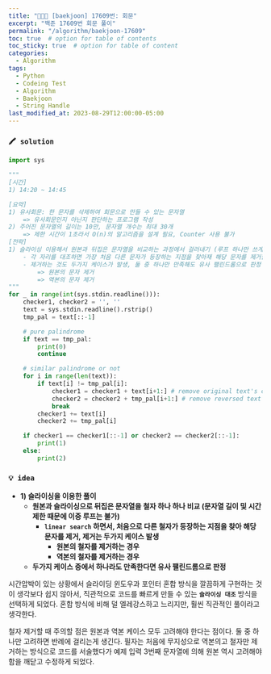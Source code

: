 ```yaml
---
title: "👩‍💻🔠 [baekjoon] 17609번: 회문"
excerpt: "백준 17609번 회문 풀이"
permalink: "/algorithm/baekjoon-17609"
toc: true  # option for table of contents
toc_sticky: true  # option for table of content
categories:
  - Algorithm
tags:
  - Python
  - Codeing Test
  - Algorithm
  - Baekjoon
  - String Handle
last_modified_at: 2023-08-29T12:00:00-05:00
---
```


### `🖍️ solution`

```python
import sys

"""
[시간]
1) 14:20 ~ 14:45

[요약]
1) 유사회문: 한 문자를 삭제하여 회문으로 만들 수 있는 문자열
    => 유사회문인지 아닌지 판단하는 프로그램 작성
2) 주어진 문자열의 길이는 10만, 문자열 개수는 최대 30개
    => 제한 시간이 1초라서 O(n)의 알고리즘을 설계 필요, Counter 사용 불가
[전략]
1) 슬라이싱 이용해서 원본과 뒤집은 문자열을 비교하는 과정에서 걸러내기 (루프 하나만 쓰게 만들 수 있음)
    - 각 자리를 대조하면 가장 처음 다른 문자가 등장하는 지점을 찾아재 해당 문자를 제거함.
    - 제거하는 것도 두가지 케이스가 발생, 둘 중 하나만 만족해도 유사 팰린드롬으로 판정
        => 원본의 문자 제거
        => 역본의 문자 제거
"""
for _ in range(int(sys.stdin.readline())):
    checker1, checker2 = '', ''
    text = sys.stdin.readline().rstrip()
    tmp_pal = text[::-1]

    # pure palindrome
    if text == tmp_pal:
        print(0)
        continue

    # similar palindrome or not
    for i in range(len(text)):
        if text[i] != tmp_pal[i]: 
            checker1 = checker1 + text[i+1:] # remove original text's char
            checker2 = checker2 + tmp_pal[i+1:] # remove reversed text's char
            break
        checker1 += text[i]
        checker2 += tmp_pal[i]

    if checker1 == checker1[::-1] or checker2 == checker2[::-1]:
        print(1)
    else:
        print(2)
```

### `💡 idea`

- **1)  슬라이싱을 이용한 풀이**
    - **원본과 슬라이싱으로 뒤집은 문자열을 철자 하나 하나 비교 (문자열 길이 및 시간 제한 때문에 이중 루프는 불가)**
        - **`linear search` 하면서, 처음으로 다른 철자가 등장하는 지점을 찾아 해당 문자를 제거, 제거는 두가지 케이스 발생**
            - **원본의 철자를 제거하는 경우**
            - **역본의 철자를 제거하는 경우**
    - **두가지 케이스 중에서 하나라도 만족한다면 유사 팰린드롬으로 판정**

시간압박이 있는 상황에서 슬라이딩 윈도우과 포인터 혼합 방식을 깔끔하게 구현하는 것이 생각보다 쉽지 않아서, 직관적으로 코드를 빠르게 만들 수 있는 **`슬라이싱 대조`** 방식을 선택하게 되었다. 혼합 방식에 비해 덜 엘레강스하고 느리지만, 훨씬 직관적인 풀이라고 생각한다. 

철자 제거할 때 주의할 점은 원본과 역본 케이스 모두 고려해야 한다는 점이다. 둘 중 하나만 고려하면 반례에 걸리는게 생긴다. 필자는 처음에 무지성으로 역본의고 철자만 제거하는 방식으로 코드를 서술했다가 예제 입력 3번째 문자열에 의해 원본 역시 고려해야 함을 깨닫고 수정하게 되었다.